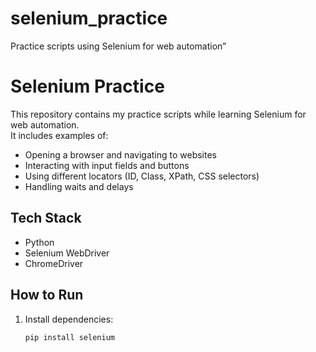 # selenium_practice
Practice scripts using Selenium for web automation”
# Selenium Practice

This repository contains my practice scripts while learning Selenium for web automation.  
It includes examples of:

- Opening a browser and navigating to websites
- Interacting with input fields and buttons
- Using different locators (ID, Class, XPath, CSS selectors)
- Handling waits and delays

## Tech Stack
- Python
- Selenium WebDriver
- ChromeDriver

## How to Run
1. Install dependencies:  
   ```bash
   pip install selenium
